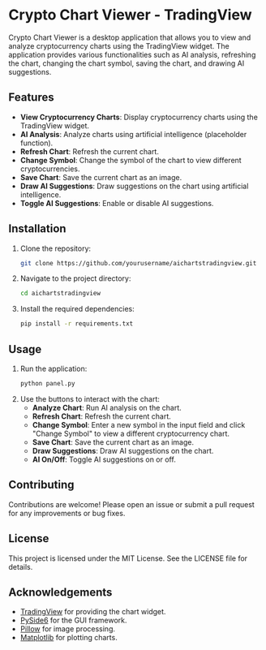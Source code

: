 # Crypto Chart Viewer - TradingView

Crypto Chart Viewer is a desktop application that allows you to view and analyze cryptocurrency charts using the TradingView widget. The application provides various functionalities such as AI analysis, refreshing the chart, changing the chart symbol, saving the chart, and drawing AI suggestions.

## Features

- **View Cryptocurrency Charts**: Display cryptocurrency charts using the TradingView widget.
- **AI Analysis**: Analyze charts using artificial intelligence (placeholder function).
- **Refresh Chart**: Refresh the current chart.
- **Change Symbol**: Change the symbol of the chart to view different cryptocurrencies.
- **Save Chart**: Save the current chart as an image.
- **Draw AI Suggestions**: Draw suggestions on the chart using artificial intelligence.
- **Toggle AI Suggestions**: Enable or disable AI suggestions.

## Installation

1. Clone the repository:
    ```sh
    git clone https://github.com/yourusername/aichartstradingview.git
    ```
2. Navigate to the project directory:
    ```sh
    cd aichartstradingview
    ```
3. Install the required dependencies:
    ```sh
    pip install -r requirements.txt
    ```

## Usage

1. Run the application:
    ```sh
    python panel.py
    ```
2. Use the buttons to interact with the chart:
    - **Analyze Chart**: Run AI analysis on the chart.
    - **Refresh Chart**: Refresh the current chart.
    - **Change Symbol**: Enter a new symbol in the input field and click "Change Symbol" to view a different cryptocurrency chart.
    - **Save Chart**: Save the current chart as an image.
    - **Draw Suggestions**: Draw AI suggestions on the chart.
    - **AI On/Off**: Toggle AI suggestions on or off.

## Contributing

Contributions are welcome! Please open an issue or submit a pull request for any improvements or bug fixes.

## License

This project is licensed under the MIT License. See the LICENSE file for details.

## Acknowledgements

- [TradingView](https://www.tradingview.com/) for providing the chart widget.
- [PySide6](https://pypi.org/project/PySide6/) for the GUI framework.
- [Pillow](https://pypi.org/project/Pillow/) for image processing.
- [Matplotlib](https://matplotlib.org/) for plotting charts.